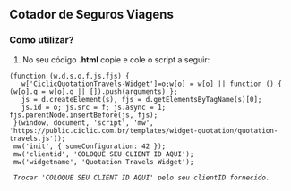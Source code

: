 ## Cotador de Seguros Viagens

### Como utilizar?
 
1. No seu código **.html** copie e cole o script a seguir:

```
(function (w,d,s,o,f,js,fjs) {
   w['CiclicQuotationTravels-Widget']=o;w[o] = w[o] || function () { (w[o].q = w[o].q || []).push(arguments) };
   js = d.createElement(s), fjs = d.getElementsByTagName(s)[0];
   js.id = o; js.src = f; js.async = 1; fjs.parentNode.insertBefore(js, fjs);
 }(window, document, 'script', 'mw', 'https://public.ciclic.com.br/templates/widget-quotation/quotation-travels.js'));
 mw('init', { someConfiguration: 42 });
 mw('clientid', 'COLOQUE SEU CLIENT ID AQUI');
 mw('widgetname', 'Quotation Travels Widget');
```

*` Trocar 'COLOQUE SEU CLIENT ID AQUI' pelo seu clientID fornecido.`*

